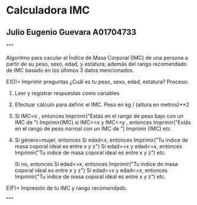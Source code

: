 # Calculadora IMC
## Julio Eugenio Guevara A01704733

"""


Algoritmo para cacular el Índice de Masa Corporal (IMC) de una persona a partir de su peso, sexo, edad, y estatura; además del rango recomendado de 
IMC basado en los últimos 3 datos mencionados.


E(O)= Imprimir preguntas ¿Cuál es tu peso, sexo, edad, estatura?
Proceso: 
1. Leer y registrar respuestas como variables
2. Efectuar cálculo para definir el IMC. Peso en kg / (altura en metros)**2
3. Si IMC<x , entonces
  Imprimir("Estás en el rango de peso bajo con un IMC de ")
  Imprimir(IMC)
  si IMC>=x y IMC<=y , entonces
  Imprimir("Estás en el rango de peso normal con un IMC de ")
  Imprimir (IMC)
  etc.
  
  
4. Si género=mujer, entonces
    Si edad<x, entonces
    Imprimir("Tu indice de masa coporal ideal es entre x y z")
    Si edad>=x y edad<=x, entonces
    Imprimir("Tu indice de masa coporal ideal es entre x y z")
    etc.
    
    
    Si no, entonces
    Si edad<=x, entonces
    Imprimir("Tu indice de masa coporal ideal es entre x y z")
    Si edad>=x y edad<=x, entonces
    Imprimir("Tu indice de masa coporal ideal es entre x y z")
    etc.
    
    
E(F)= Impresión de tu IMC y rango recomendado.


"""
